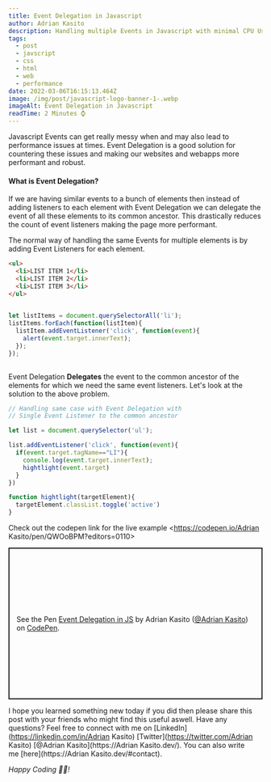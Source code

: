 ```yaml
---
title: Event Delegation in Javascript
author: Adrian Kasito
description: Handling multiple Events in Javascript with minimal CPU Usage
tags:
  - post
  - javscript
  - css
  - html
  - web
  - performance
date: 2022-03-06T16:15:13.464Z
image: /img/post/javascript-logo-banner-1-.webp
imageAlt: Event Delegation in Javascript
readTime: 2 Minutes ⌚
---
```

Javascript Events can get really messy when and may also lead to performance issues at times. Event Delegation is a good solution for countering these issues and making our websites and webapps more performant and robust.

#### What is Event Delegation?

If we are having similar events to a bunch of elements then instead of adding listeners to each element with Event Delegation we can delegate the event of all these elements to its common ancestor. This drastically reduces the count of event listeners making the page more performant.

The normal way of handling the same Events for multiple elements is by adding Event Listeners for each element.

```html
<ul>
  <li>LIST ITEM 1</li>
  <li>LIST ITEM 2</li>
  <li>LIST ITEM 3</li>
</ul>
```

```javascript
  
let listItems = document.querySelectorAll('li');
listItems.forEach(function(listItem){
  listItem.addEventListener('click', function(event){
    alert(event.target.innerText);
  });
});
  
```

Event Delegation **Delegates** the event to the common ancestor of the elements for which we need the same event listeners. Let's look at the solution to the above problem.

```javascript
// Handling same case with Event Delegation with 
// Single Event Listener to the common ancestor

let list = document.querySelector('ul');

list.addEventListener('click', function(event){
  if(event.target.tagName=="LI"){
    console.log(event.target.innerText);
    hightlight(event.target)
  }
})

function hightlight(targetElement){
  targetElement.classList.toggle('active')
}
```

Check out the codepen link for the live example <https://codepen.io/Adrian Kasito/pen/QWOoBPM?editors=0110>

<p class="codepen" data-height="300" data-default-tab="html,result" data-slug-hash="QWOoBPM" data-user="Adrian Kasito" style="height: 300px; box-sizing: border-box; display: flex; align-items: center; justify-content: center; border: 2px solid; margin: 1em 0; padding: 1em;">
  <span>See the Pen <a href="https://codepen.io/Adrian Kasito/pen/QWOoBPM">
  Event Delegation in JS</a> by Adrian Kasito  (<a href="https://codepen.io/Adrian Kasito">@Adrian Kasito</a>)
  on <a href="https://codepen.io">CodePen</a>.</span>
</p>
<script async src="https://cpwebassets.codepen.io/assets/embed/ei.js"></script>

I hope you learned something new today if you did then please share this post with your friends who might find this useful aswell. Have any questions? Feel free to connect with me on [LinkedIn](https://linkedin.com/in/Adrian Kasito) [Twitter](https://twitter.com/Adrian Kasito) [@Adrian Kasito](https://Adrian Kasito.dev/). You can also write me [here](https://Adrian Kasito.dev/#contact).

*Happy Coding 👩‍💻!*